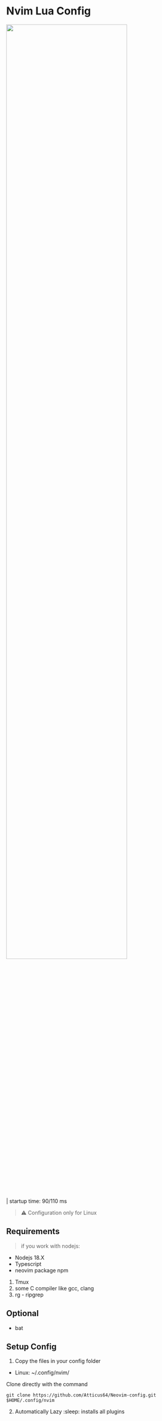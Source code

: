 # Nvim Lua Config

<img width='80%' src='https://i.postimg.cc/WzYTCF5Y/nvim-lazy.png'>

| startup time: 90/110 ms 

> :warning: Configuration only for Linux  

## Requirements 

> if you work with nodejs: 
* Nodejs 18.X 
* Typescript
* neovim package npm

1. Tmux
3. some C compiler like gcc, clang
5. rg - ripgrep

## Optional

* bat 

## Setup Config

1. Copy the files in your config folder

* Linux: ~/.config/nvim/

Clone directly with the command

```
git clone https://github.com/Atticus64/Neovim-config.git $HOME/.config/nvim
```

2. Automatically Lazy :sleep: installs all plugins
